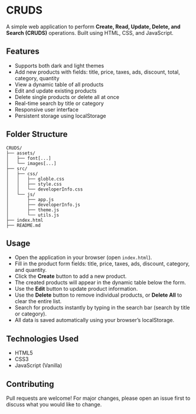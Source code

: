 # CRUDS

A simple web application to perform **Create, Read, Update, Delete, and Search (CRUDS)** operations. Built using HTML, CSS, and JavaScript.

## Features

- Supports both dark and light themes
- Add new products with fields: title, price, taxes, ads, discount, total, category, quantity
- View a dynamic table of all products
- Edit and update existing products
- Delete single products or delete all at once
- Real-time search by title or category
- Responsive user interface
- Persistent storage using localStorage

<!-- ## Screenshots -->

<!-- Add screenshots of your app here -->
<!-- Example: -->
<!-- ![Screenshot](images/screenshot.png) -->

## Folder Structure

```
CRUDS/
├── assets/
│   ├── font[...]
│   └── images[...]
├── src/
│   ├── css/
│   │   ├── globle.css
│   │   ├── style.css
│   │   └── developerInfo.css
│   └── js/
│       ├── app.js
│       ├── developerInfo.js
│       ├── theme.js
│       └── utils.js
├── index.html
├── README.md
```

## Usage

- Open the application in your browser (open `index.html`).
- Fill in the product form fields: title, price, taxes, ads, discount, category, and quantity.
- Click the **Create** button to add a new product.
- The created products will appear in the dynamic table below the form.
- Use the **Edit** button to update product information.
- Use the **Delete** button to remove individual products, or **Delete All** to clear the entire list.
- Search for products instantly by typing in the search bar (search by title or category).
- All data is saved automatically using your browser’s localStorage.

## Technologies Used

- HTML5
- CSS3
- JavaScript (Vanilla)

## Contributing

Pull requests are welcome! For major changes, please open an issue first to discuss what you would like to change.
